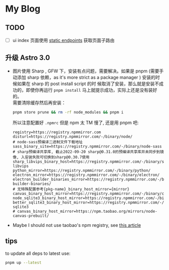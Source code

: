 # My Blog

## TODO

- [ ] ui index 页面使用 [static endpoints](https://docs.astro.build/en/core-concepts/endpoints/#static-file-endpoints)
      获取页面子路由

## 升级 Astro 3.0

- 图片使用 Sharp , GFW 下，安装有点问题，需要解决。如果是 pnpm (需要手动添加 sharp 依赖，as it's more strict
  as a package manager ) 安装的时候如果在 sharp 的 post install script 的时
  候取消了安装，那么就是安装不成功的，即使你再运行 `pnpm install` 马上就提示成功，实际上还是没有装好的。  
  需要清除缓存然后再安装：

  ```bash
  pnpm store prune && rm -rf node_modules && pnpm i
  ```

  所以注意配置好 `.npmrc` 但是 npm 太 TM 慢了, 还是用 pnpm 吧:

  ```plaintext
  registry=https://registry.npmmirror.com
  disturl=https://registry.npmmirror.com/-/binary/node/
  # node-sass预编译二进制文件下载地址
  sass_binary_site=https://registry.npmmirror.com/-/binary/node-sass
  # sharp预编译共享库, 截止2022-09-20 sharp@0.31.0的预编译共享库并未同步到镜像, 入安装失败可切换到sharp@0.30.7使用
  sharp_libvips_binary_host=https://registry.npmmirror.com/-/binary/sharp-libvips
  python_mirror=https://registry.npmmirror.com/-/binary/python/
  electron_mirror=https://registry.npmmirror.com/-/binary/electron/
  electron_builder_binaries_mirror=https://registry.npmmirror.com/-/binary/electron-builder-binaries/
  # 无特殊配置参考{pkg-name}_binary_host_mirror={mirror}
  canvas_binary_host_mirror=https://registry.npmmirror.com/-/binary/canvas
  node_sqlite3_binary_host_mirror=https://registry.npmmirror.com/-/binary/sqlite3
  better_sqlite3_binary_host_mirror=https://registry.npmmirror.com/-/binary/better-sqlite3
  # canvas_binary_host_mirror=https://npm.taobao.org/mirrors/node-canvas-prebuilt/

  ```

- Maybe I should not use taobao's npm registry, see [this article](https://juejin.cn/post/7062592728621645854)


## tips 

to update all deps to latest use:  
```bash
pnpm up --latest
```